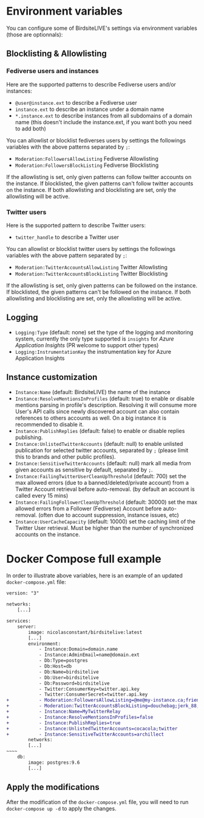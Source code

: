 # Environment variables

You can configure some of BirdsiteLIVE's settings via environment variables (those are optionnals):

## Blocklisting & Allowlisting

### Fediverse users and instances 

Here are the supported patterns to describe Fediverse users and/or instances:

* `@user@instance.ext` to describe a Fediverse user
* `instance.ext` to describe an instance under a domain name
* `*.instance.ext` to describe instances from all subdomains of a domain name (this doesn't include the instance.ext, if you want both you need to add both)

You can allowlist or blocklist fediverses users by settings the followings variables with the above patterns separated by `;`: 

* `Moderation:FollowersAllowListing` Fediverse Allowlisting
* `Moderation:FollowersBlockListing` Fediverse Blocklisting

If the allowlisting is set, only given patterns can follow twitter accounts on the instance. 
If blocklisted, the given patterns can't follow twitter accounts on the instance.
If both allowlisting and blocklisting are set, only the allowlisting will be active.

### Twitter users

Here is the supported pattern to describe Twitter users:

* `twitter_handle` to describe a Twitter user

You can allowlist or blocklist twitter users by settings the followings variables with the above pattern separated by `;`: 

* `Moderation:TwitterAccountsAllowListing` Twitter Allowlisting
* `Moderation:TwitterAccountsBlockListing` Twitter Blocklisting

If the allowlisting is set, only given patterns can be followed on the instance. 
If blocklisted, the given patterns can't be followed on the instance.
If both allowlisting and blocklisting are set, only the allowlisting will be active.

## Logging

* `Logging:Type` (default: none) set the type of the logging and monitoring system, currently the only type supported is `insights` for *Azure Application Insights* (PR welcome to support other types)
* `Logging:InstrumentationKey` the instrumentation key for Azure Application Insights

## Instance customization 

* `Instance:Name` (default: BirdsiteLIVE) the name of the instance
* `Instance:ResolveMentionsInProfiles` (default: true) to enable or disable mentions parsing in profile's description. Resolving it will consume more User's API calls since newly discovered account can also contain references to others accounts as well. On a big instance it is recommended to disable it.
* `Instance:PublishReplies` (default: false) to enable or disable replies publishing.
* `Instance:UnlistedTwitterAccounts` (default: null) to enable unlisted publication for selected twitter accounts, separated by `;` (please limit this to brands and other public profiles). 
* `Instance:SensitiveTwitterAccounts` (default: null) mark all media from given accounts as sensitive by default, separated by `;`. 
* `Instance:FailingTwitterUserCleanUpThreshold` (default: 700) set the max allowed errors (due to a banned/deleted/private account) from a Twitter Account retrieval before auto-removal. (by default an account is called every 15 mins)
* `Instance:FailingFollowerCleanUpThreshold` (default: 30000) set the max allowed errors from a Follower (Fediverse) Account before auto-removal. (often due to account suppression, instance issues, etc)
* `Instance:UserCacheCapacity` (default: 10000) set the caching limit of the Twitter User retrieval. Must be higher than the number of synchronized accounts on the instance.

# Docker Compose full example

In order to illustrate above variables, here is an example of an updated `docker-compose.yml` file:

```diff
version: "3"

networks:
    [...]

services:
    server:
        image: nicolasconstant/birdsitelive:latest
        [...]
        environment:
            - Instance:Domain=domain.name
            - Instance:AdminEmail=name@domain.ext
            - Db:Type=postgres
            - Db:Host=db
            - Db:Name=birdsitelive
            - Db:User=birdsitelive
            - Db:Password=birdsitelive
            - Twitter:ConsumerKey=twitter.api.key
            - Twitter:ConsumerSecret=twitter.api.key
+           - Moderation:FollowersAllowListing=@me@my-instance.ca;friend-instance.com;*.friend-instance.com
+           - Moderation:TwitterAccountsBlockListing=douchebag;jerk_88;theRealIdiot
+           - Instance:Name=MyTwitterRelay
+           - Instance:ResolveMentionsInProfiles=false
+           - Instance:PublishReplies=true
+           - Instance:UnlistedTwitterAccounts=cocacola;twitter
+           - Instance:SensitiveTwitterAccounts=archillect
        networks:
        [...]
~~~~
    db:
        image: postgres:9.6
        [...]
```

## Apply the modifications

After the modification of the `docker-compose.yml` file, you will need to run `docker-compose up -d` to apply the changes.
